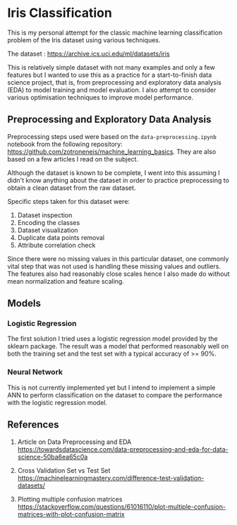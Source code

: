 # Iris Classification

This is my personal attempt for the classic machine learning classification problem of the Iris dataset using various techniques.

The dataset : https://archive.ics.uci.edu/ml/datasets/iris

This is relatively simple dataset with not many examples and only a few features but I wanted to use this as a practice for a start-to-finish data science project, that is, from preprocessing and exploratory data analysis (EDA) to model training and model evaluation. I also attempt to consider various optimisation techniques to improve model performance.

## Preprocessing and Exploratory Data Analysis

Preprocessing steps used were based on the `data-preprocessing.ipynb` notebook from the following repository: https://github.com/zotroneneis/machine_learning_basics. They are also based on a few articles I read on the subject.

Although the dataset is known to be complete, I went into this assuming I didn't know anything about the dataset in order to practice preprocessing to obtain a clean dataset from the raw dataset.

Specific steps taken for this dataset were:

1. Dataset inspection
2. Encoding the classes
3. Dataset visualization
4. Duplicate data points removal
5. Attribute correlation check

Since there were no missing values in this particular dataset, one commonly vital step that was not used is handling these missing values and outliers. The features also had reasonably close scales hence I also made do without mean normalization and feature scaling.

## Models

### Logistic Regression

The first solution I tried uses a logistic regression model provided by the sklearn package. The result was a model that performed reasonably well on both the training set and the test set with a typical accuracy of >= 90%.

### Neural Network

This is not currently implemented yet but I intend to implement a simple ANN to perform classification on the dataset to compare the performance with the logistic regression model.

## References

1. Article on Data Preprocessing and EDA
   https://towardsdatascience.com/data-preprocessing-and-eda-for-data-science-50ba6ea65c0a

2. Cross Validation Set vs Test Set
   https://machinelearningmastery.com/difference-test-validation-datasets/

3. Plotting multiple confusion matrices
   https://stackoverflow.com/questions/61016110/plot-multiple-confusion-matrices-with-plot-confusion-matrix
